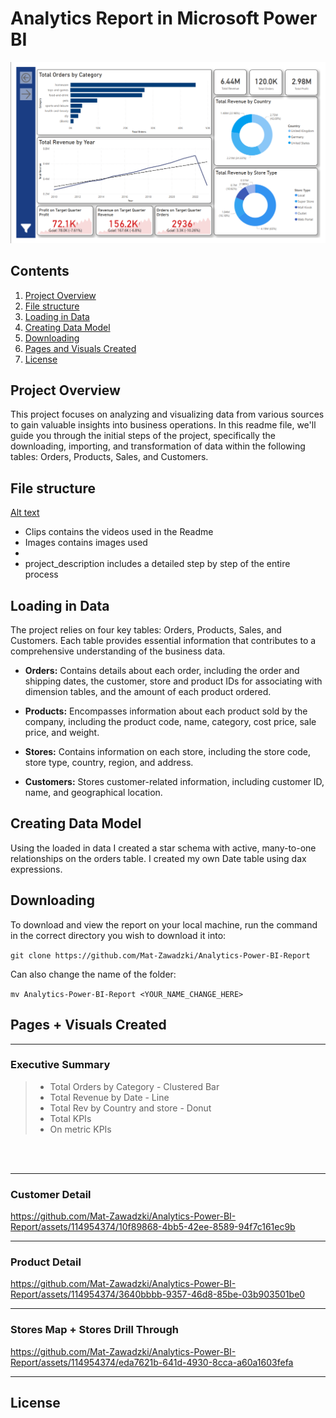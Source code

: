 # Analytics Report in Microsoft Power BI

<img src="https://github.com/Mat-Zawadzki/Analytics-Power-BI-Report/blob/main/Images/ExecutiveSummary.png?raw=true" alt="alt text" width="max">

## Contents

1. [Project Overview](#project-overview)
2. [File structure ](#File-structure)
3. [Loading in Data](#Loading-in-data)
4. [Creating Data Model](#Creating-data-model)
5. [Downloading](#Downloading)
6. [Pages and Visuals Created](#Pages-and-visuals-created)
7. [License](#License)

## Project Overview
This project focuses on analyzing and visualizing data from various sources to gain valuable insights into business operations. In this readme file, we'll guide you through the initial steps of the project, specifically the downloading, importing, and transformation of data within the following tables: Orders, Products, Sales, and Customers.


## File structure 
[Alt text](https://github.com/Mat-Zawadzki/Analytics-Power-BI-Report/blob/main/Images/tree.png)

- Clips contains the videos used in the Readme
- Images contains images used 
- 
- project_description includes a detailed step by step of the entire process


## Loading in Data
The project relies on four key tables: Orders, Products, Sales, and Customers. Each table provides essential information that contributes to a comprehensive understanding of the business data.

- **Orders:** Contains details about each order, including the order and shipping dates, the customer, store and product IDs for associating with dimension tables, and the amount of each product ordered.

- **Products:** Encompasses information about each product sold by the company, including the product code, name, category, cost price, sale price, and weight.

- **Stores:** Contains information on each store, including the store code, store type, country, region, and address.

- **Customers:** Stores customer-related information, including customer ID, name, and geographical location.

## Creating Data Model
Using the loaded in data I created a star schema with active, many-to-one relationships on the orders table. I created my own Date table using dax expressions.

## Downloading
To download and view the report on your local machine, run the command in the correct directory you wish to download it into:

`git clone https://github.com/Mat-Zawadzki/Analytics-Power-BI-Report`

Can also change the name of the folder:

`mv Analytics-Power-BI-Report <YOUR_NAME_CHANGE_HERE>`

## Pages + Visuals Created

---

### Executive Summary

> - Total Orders by Category - Clustered Bar 
> - Total Revenue by Date - Line 
> - Total Rev by Country and store - Donut
> - Total KPIs
> - On metric KPIs 

<br>
<br>

---

### Customer Detail


https://github.com/Mat-Zawadzki/Analytics-Power-BI-Report/assets/114954374/10f89868-4bb5-42ee-8589-94f7c161ec9b


---

### Product Detail


https://github.com/Mat-Zawadzki/Analytics-Power-BI-Report/assets/114954374/3640bbbb-9357-46d8-85be-03b903501be0


---

### Stores Map + Stores Drill Through



https://github.com/Mat-Zawadzki/Analytics-Power-BI-Report/assets/114954374/eda7621b-641d-4930-8cca-a60a1603fefa



---


## License
